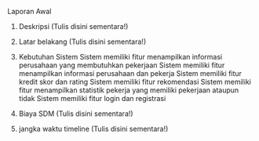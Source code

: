 Laporan Awal

1.  Deskripsi
      (Tulis disini sementara!)
      
3.  Latar belakang
      (Tulis disini sementara!)
      
5.  Kebutuhan Sistem
      Sistem memiliki fitur menampilkan informasi perusahaan yang membutuhkan pekerjaan
      Sistem memiliki fitur menampilkan informasi perusahaan dan pekerja
      Sistem memiliki fitur kredit skor dan rating
      Sistem memiliki fitur rekomendasi
      Sistem memiliki fitur menampilkan statistik pekerja yang memiliki pekerjaan ataupun tidak
      Sistem memiliki fitur login dan registrasi
      
7.  Biaya SDM
      (Tulis disini sementara!)
      
9.  jangka waktu timeline
      (Tulis disini sementara!)
